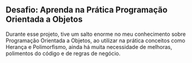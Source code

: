 ## Desafio: Aprenda na Prática Programação Orientada a Objetos
Durante esse projeto, tive um salto enorme no meu conhecimento sobre Programação Orientada a Objetos, ao utilizar na prática conceitos como Herança e Polimorfismo,
ainda há muita necessidade de melhoras, polimentos do código e de regras de negócio.
